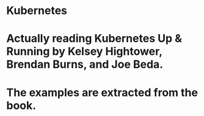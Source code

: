 # Kubernetes
  
  # Actually reading Kubernetes Up & Running by Kelsey Hightower, Brendan Burns, and Joe Beda.
  # The examples are extracted from the book. 
